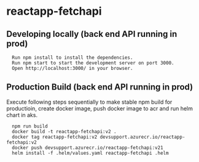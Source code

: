 # reactapp-fetchapi


## Developing locally (back end API running in prod)
      Run npm install to install the dependencies.
      Run npm start to start the development server on port 3000.
      Open http://localhost:3000/ in your browser.


## Production Build (back end API running in prod)
Execute following steps sequentially to make stable npm build for productioin, create docker image, push docker image to acr and run helm chart in aks.

      npm run build 
      docker build -t reactapp-fetchapi:v2 . 
      docker tag reactapp-fetchapi:v2 devsupport.azurecr.io/reactapp-fetchapi:v2
      docker push devsupport.azurecr.io/reactapp-fetchapi:v21
      helm install -f .helm/values.yaml reactapp-fetchapi .helm
